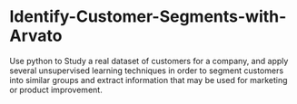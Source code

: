 # Identify-Customer-Segments-with-Arvato

Use python to Study a real dataset of customers for a company, and apply
several unsupervised learning techniques in order to segment customers into similar groups and extract
information that may be used for marketing or product improvement.
